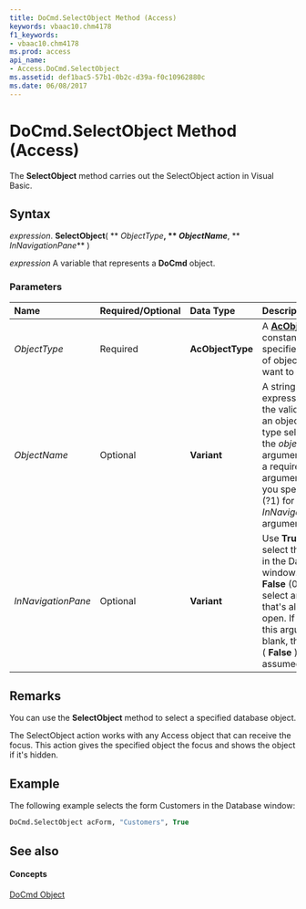 ```yaml
---
title: DoCmd.SelectObject Method (Access)
keywords: vbaac10.chm4178
f1_keywords:
- vbaac10.chm4178
ms.prod: access
api_name:
- Access.DoCmd.SelectObject
ms.assetid: def1bac5-57b1-0b2c-d39a-f0c10962880c
ms.date: 06/08/2017
---
```



# DoCmd.SelectObject Method (Access)

The **SelectObject** method carries out the SelectObject action in Visual Basic.


## Syntax

 _expression_. **SelectObject**( ** _ObjectType_**, ** _ObjectName_**, ** _InNavigationPane_** )

 _expression_ A variable that represents a **DoCmd** object.


### Parameters



|**Name**|**Required/Optional**|**Data Type**|**Description**|
|:-----|:-----|:-----|:-----|
| _ObjectType_|Required|**AcObjectType**|A **[AcObjectType](acobjecttype-enumeration-access.md)** constant that specifies the type of object you want to select.|
| _ObjectName_|Optional|**Variant**|A string expression that's the valid name of an object of the type selected by the  _objecttype_ argument. This is a required argument, unless you specify **True** (?1) for the _InNavigationPane_ argument.|
| _InNavigationPane_|Optional|**Variant**|Use **True** to select the object in the Database window. Use **False** (0) to select an object that's already open. If you leave this argument blank, the default ( **False** ) is assumed.|

## Remarks

You can use the **SelectObject** method to select a specified database object.

The SelectObject action works with any Access object that can receive the focus. This action gives the specified object the focus and shows the object if it's hidden.


## Example

The following example selects the form Customers in the Database window:


```vb
DoCmd.SelectObject acForm, "Customers", True
```


## See also


#### Concepts


[DoCmd Object](docmd-object-access.md)

